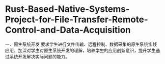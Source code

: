 # Rust-Based-Native-Systems-Project-for-File-Transfer-Remote-Control-and-Data-Acquisition
一．原生系统开发
要求学生进行文件传输、远程控制、数据采集的原生系统实践应用，加深对学生对原生系统开发的理解，培养学生的应用创新意识，提升学生通过系统开发解决实际问题的能力。
